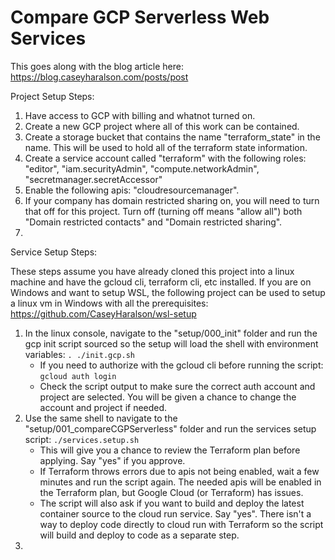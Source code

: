 # Compare GCP Serverless Web Services

This goes along with the blog article here: https://blog.caseyharalson.com/posts/post

Project Setup Steps:

1. Have access to GCP with billing and whatnot turned on.
2. Create a new GCP project where all of this work can be contained.
3. Create a storage bucket that contains the name "terraform_state" in the name. This will be used to hold all of the terraform state information.
4. Create a service account called "terraform" with the following roles: "editor", "iam.securityAdmin", "compute.networkAdmin", "secretmanager.secretAccessor"
5. Enable the following apis: "cloudresourcemanager".
6. If your company has domain restricted sharing on, you will need to turn that off for this project. Turn off (turning off means "allow all") both "Domain restricted contacts" and "Domain restricted sharing".
7. 

Service Setup Steps:

These steps assume you have already cloned this project into a linux machine and have the gcloud cli, terraform cli, etc installed.
If you are on Windows and want to setup WSL, the following project can be used to setup a linux vm in Windows with all the prerequisites: https://github.com/CaseyHaralson/wsl-setup

1. In the linux console, navigate to the "setup/000_init" folder and run the gcp init script sourced so the setup will load the shell with environment variables: `. ./init.gcp.sh`
    - If you need to authorize with the gcloud cli before running the script: `gcloud auth login`
    - Check the script output to make sure the correct auth account and project are selected. You will be given a chance to change the account and project if needed.
2. Use the same shell to navigate to the "setup/001_compareCGPServerless" folder and run the services setup script: `./services.setup.sh`
    - This will give you a chance to review the Terraform plan before applying. Say "yes" if you approve.
    - If Terraform throws errors due to apis not being enabled, wait a few minutes and run the script again. The needed apis will be enabled in the Terraform plan, but Google Cloud (or Terraform) has issues.
    - The script will also ask if you want to build and deploy the latest container source to the cloud run service. Say "yes". There isn't a way to deploy code directly to cloud run with Terraform so the script will build and deploy to code as a separate step.
3. 